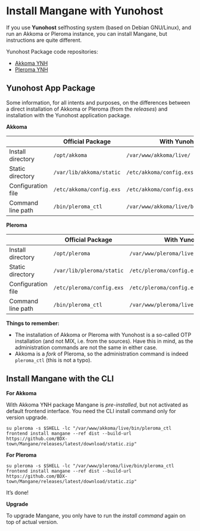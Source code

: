 # Install Mangane with Yunohost

If you use **Yunohost** selfhosting system (based on Debian GNU/Linux), and run an Akkoma or Pleroma instance, you can install Mangane, but instructions are quite different.

Yunohost Package code repositories:

- [Akkoma YNH](https://github.com/YunoHost-Apps/akkoma_ynh)
- [Pleroma YNH](https://github.com/YunoHost-Apps/pleroma_ynh)

## Yunohost App Package

Some information, for all intents and purposes, on the differences between a direct installation of Akkoma or Pleroma (from the _releases_) and installation with the Yunohost application package.

**Akkoma**

|                             | Official Package           | With Yunohost                            |
| --------------------------- | -------------------------- | ---------------------------------------- |
| Install directory           | `/opt/akkoma`              | `/var/www/akkoma/live/`                  |
| Static directory            | `/var/lib/akkoma/static`   | `/etc/akkoma/config.exs`                 |
| Configuration file          | `/etc/akkoma/config.exs`   | `/etc/akkoma/config.exs`                 |
| Command line path           | `/bin/pleroma_ctl`         | `/var/www/akkoma/live/bin/pleroma_ctl`   |


**Pleroma**

|                             | Official Package           | With Yunohost                            |
| --------------------------- | -------------------------- | ---------------------------------------- |
| Install directory           | `/opt/pleroma`             | `/var/www/pleroma/live/`                 |
| Static directory            | `/var/lib/pleroma/static`  | `/etc/pleroma/config.exs`                |
| Configuration file          | `/etc/pleroma/config.exs`  | `/etc/pleroma/config.exs`                |
| Command line path           | `/bin/pleroma_ctl`         | `/var/www/pleroma/live/bin/pleroma_ctl`  |

**Things to remember:**

- The installation of Akkoma or Pleroma with Yunohost is a so-called OTP installation (and not MIX, i.e. from the sources). Have this in mind, as the administration commands are not the same in either case.
- Akkoma is a _fork_ of Pleroma, so the administration command is indeed `pleroma_ctl` (this is not a typo).

## Install Mangane with the CLI

**For Akkoma**

With Akkoma YNH package Mangane is _pre-installed_, but not activated as default frontend interface. 
You need the CLI install command only for version upgrade.

```
su pleroma -s $SHELL -lc "/var/www/akkoma/live/bin/pleroma_ctl frontend install mangane --ref dist --build-url https://github.com/BDX-town/Mangane/releases/latest/download/static.zip"
```

**For Pleroma**

```
su pleroma -s $SHELL -lc "/var/www/pleroma/live/bin/pleroma_ctl frontend install mangane --ref dist --build-url https://github.com/BDX-town/Mangane/releases/latest/download/static.zip"
```
It’s done!

**Upgrade**

To upgrade Mangane, you only have to run the _install command_ again on top of actual version.

